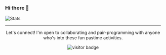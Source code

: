 ### Hi there 👋

![Stats](https://github-readme-stats.vercel.app/api?username=gomorizsolt)

<hr />

<p align="center">
  Let's connect! I'm open to collaborating and pair-programming with anyone who's into these fun pastime activities.
  
  <p align="center">
    
  </p>
  
  <p align="center">
    <img align="center" src="https://visitor-badge.glitch.me/badge?page_id=gomorizsolt.visitor-badge" alt="visitor badge"/>
  </p>
</p>

<!--
**gomorizsolt/gomorizsolt** is a ✨ _special_ ✨ repository because its `README.md` (this file) appears on your GitHub profile.

Here are some ideas to get you started:

- 🔭 I’m currently working on ...
- 🌱 I’m currently learning ...
- 👯 I’m looking to collaborate on ...
- 🤔 I’m looking for help with ...
- 💬 Ask me about ...
- 📫 How to reach me: ...
- 😄 Pronouns: ...
- ⚡ Fun fact: ...
-->
